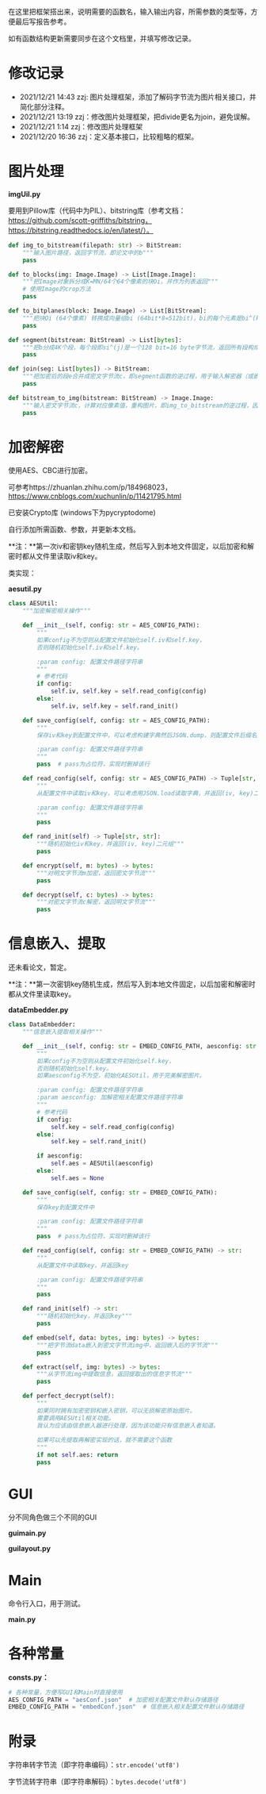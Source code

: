 在这里把框架搭出来，说明需要的函数名，输入输出内容，所需参数的类型等，方便最后写报告参考。

如有函数结构更新需要同步在这个文档里，并填写修改记录。

# 修改记录

- 2021/12/21 14:43 zzj: 图片处理框架，添加了解码字节流为图片相关接口，并简化部分注释。
- 2021/12/21 13:19 zzj：修改图片处理框架，把divide更名为join，避免误解。
- 2021/12/21 1:14 zzj：修改图片处理框架
- 2021/12/20 16:36 zzj：定义基本接口，比较粗略的框架。



# 图片处理

**imgUil.py**

要用到Pillow库（代码中为PIL）、bitstring库（参考文档：https://github.com/scott-griffiths/bitstring，https://bitstring.readthedocs.io/en/latest/）。

```python
def img_to_bitstream(filepath: str) -> BitStream:
    """输入图片路径，返回字节流，即论文中的b"""
    pass

def to_blocks(img: Image.Image) -> List[Image.Image]:
    """把Image对象拆分成K=MN/64个64个像素的块Oi，并作为列表返回"""
    # 使用Image的crop方法
    pass

def to_bitplanes(block: Image.Image) -> List[BitStream]:
    """把块Oi (64个像素) 转换成向量组bi (64bit*8=512bit)。bi的每个元素是bi^(k), 64bit"""
    pass

def segment(bitstream: BitStream) -> List[bytes]:
    """把b分成4K个段，每个段即si^(j)是一个128 bit=16 byte字节流，返回所有段构成的数组，用于输入加密器"""
    pass

def join(seg: List[bytes]) -> BitStream:
    """把加密后的段e合并成密文字节流c，即segment函数的逆过程，用于输入解密器（或嵌入信息）"""
    pass

def bitstream_to_img(bitstream: BitStream) -> Image.Image:
    """输入密文字节流c，计算对应像素值，重构图片，即img_to_bitstream的逆过程，因此需要反向实现其中的各个函数。"""
    pass

```



# 加密解密

使用AES、CBC进行加密。

可参考https://zhuanlan.zhihu.com/p/184968023，https://www.cnblogs.com/xuchunlin/p/11421795.html

已安装Crypto库 (windows下为pycryptodome)

自行添加所需函数、参数，并更新本文档。

**注：**第一次iv和密钥key随机生成，然后写入到本地文件固定，以后加密和解密时都从文件里读取iv和key。

类实现：

**aesutil.py**

```python
class AESUtil:
    """加密解密相关操作"""

    def __init__(self, config: str = AES_CONFIG_PATH):
        """
        如果config不为空则从配置文件初始化self.iv和self.key，
        否则随机初始化self.iv和self.key。

        :param config: 配置文件路径字符串
        """
        # 参考代码
        if config:
            self.iv, self.key = self.read_config(config)
        else:
            self.iv, self.key = self.rand_init()

    def save_config(self, config: str = AES_CONFIG_PATH):
        """
        保存iv和key到配置文件中，可以考虑构建字典然后JSON.dump，则配置文件后缀名为.json

        :param config: 配置文件路径字符串
        """
        pass  # pass为占位符，实现时删掉该行

    def read_config(self, config: str = AES_CONFIG_PATH) -> Tuple[str, str]:
        """
        从配置文件中读取iv和key，可以考虑用JSON.load读取字典，并返回(iv, key)二元组

        :param config: 配置文件路径字符串
        """
        pass

    def rand_init(self) -> Tuple[str, str]:
        """随机初始化iv和key，并返回(iv, key)二元组"""
        pass

    def encrypt(self, m: bytes) -> bytes:
        """对明文字节流m加密，返回密文字节流"""
        pass

    def decrypt(self, c: bytes) -> bytes:
        """对密文字节流c解密，返回明文字节流"""
        pass
```

# 信息嵌入、提取

还未看论文，暂定。

**注：**第一次密钥key随机生成，然后写入到本地文件固定，以后加密和解密时都从文件里读取key。

**dataEmbedder.py**

```python
class DataEmbedder:
    """信息嵌入提取相关操作"""

    def __init__(self, config: str = EMBED_CONFIG_PATH, aesconfig: str = AES_CONFIG_PATH):
        """
        如果config不为空则从配置文件初始化self.key，
        否则随机初始化self.key。
        如果aesconfig不为空，初始化AESUtil，用于完美解密图片。

        :param config: 配置文件路径字符串
        :param aesconfig: 加解密相关配置文件路径字符串
        """
        # 参考代码
        if config:
            self.key = self.read_config(config)
        else:
            self.key = self.rand_init()

        if aesconfig:
            self.aes = AESUtil(aesconfig)
        else:
            self.aes = None

    def save_config(self, config: str = EMBED_CONFIG_PATH):
        """
        保存key到配置文件中

        :param config: 配置文件路径字符串
        """
        pass  # pass为占位符，实现时删掉该行

    def read_config(self, config: str = EMBED_CONFIG_PATH) -> str:
        """
        从配置文件中读取key，并返回key

        :param config: 配置文件路径字符串
        """
        pass

    def rand_init(self) -> str:
        """随机初始化key，并返回key"""
        pass

    def embed(self, data: bytes, img: bytes) -> bytes:
        """把字节流data嵌入到密文字节流img中，返回嵌入后的字节流"""
        pass

    def extract(self, img: bytes) -> bytes:
        """从字节流img中提取信息，返回提取出的信息字节流"""
        pass

    def perfect_decrypt(self):
        """
        如果同时拥有加密密钥和嵌入密钥，可以无损解密原始图片。
        需要调用AESUtil相关功能。
        我认为应该由信息嵌入器进行处理，因为该功能只有信息嵌入者知道。
        
        如果可以先提取再解密实现的话，就不需要这个函数
        """
        if not self.aes: return
        pass
```



# GUI

分不同角色做三个不同的GUI

**guimain.py**

**guilayout.py**



# Main

命令行入口，用于测试。

**main.py**



# 各种常量

**consts.py：**

```python
# 各种常量，方便写GUI和Main时直接使用
AES_CONFIG_PATH = "aesConf.json"  # 加密相关配置文件默认存储路径
EMBED_CONFIG_PATH = "embedConf.json"  # 信息嵌入相关配置文件默认存储路径
```



# 附录

字符串转字节流（即字符串编码）：`str.encode('utf8')`

字节流转字符串（即字符串解码）：`bytes.decode('utf8')`
